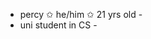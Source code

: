 - percy ✩ he/him ✩ 21 yrs old -
- uni student in CS -

<!---
percymiltier/percymiltier is a ✨ special ✨ repository because its `README.md` (this file) appears on your GitHub profile.
You can click the Preview link to take a look at your changes.
--->
